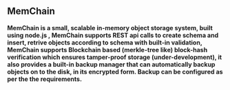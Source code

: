 <h2>MemChain</h2>

<p><strong>MemChain is a small, scalable in-memory object storage system, built using node.js , MemChain supports REST api calls to create schema and insert, retrive objects according to schema with built-in validation, MemChain supports Blockchain based (merkle-tree like) block-hash verification which ensures tamper-proof storage (under-development), it also provides a built-in backup manager that can automatically backup objects on to the disk, in its encrypted form. Backup can be configured as per the the requirements.</strong></p>

